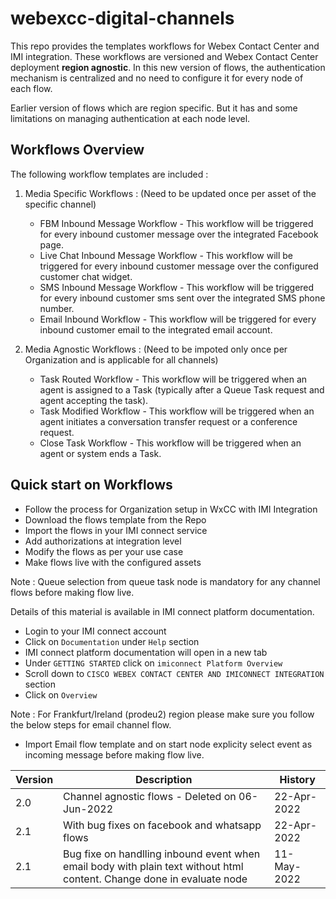 # webexcc-digital-channels

This repo provides the templates workflows for Webex Contact Center and IMI integration. These workflows 
are versioned and Webex Contact Center deployment **region agnostic**. In this new version of flows, the authentication mechanism is centralized and no need to configure it for every node of each flow.

Earlier version of flows which are region specific. But it has  and some limitations on managing authentication at each node level.

## Workflows Overview
The following workflow templates are included : 

1. Media Specific Workflows : (Need to be updated once per asset of the specific channel) 
    * FBM Inbound Message Workflow - This workflow will be triggered for every inbound customer message over the integrated Facebook page. 
    * Live Chat Inbound Message Workflow - This workflow will be triggered for every inbound customer message over the configured customer chat widget.
    * SMS Inbound Message Workflow - This workflow will be triggered for every inbound customer sms sent over the integrated SMS phone number.
    * Email Inbound Workflow - This workflow will be triggered for every inbound customer email to the integrated email account.    
    
2. Media Agnostic Workflows : (Need to be impoted only once per Organization and is applicable for all channels)
    * Task Routed Workflow - This workflow will be triggered when an agent is assigned to a Task (typically after a Queue Task request and agent accepting the task).
    * Task Modified Workflow - This workflow will be triggered when an agent initiates a conversation transfer request or a conference request.
    * Close Task Workflow -  This workflow will be triggered when an agent or system ends a Task.

## Quick start on Workflows

* Follow the process for Organization setup in WxCC with IMI Integration
* Download the flows template from the Repo
* Import the flows in your IMI connect service
* Add authorizations at integration level
* Modify the flows as per your use case
* Make flows live with the configured assets

Note : Queue selection from queue task node is mandatory for any channel flows before making flow live.

Details of this material is available in IMI connect platform documentation.
* Login to your IMI connect account
* Click on `Documentation` under `Help` section
* IMI connect platform documentation will open in a new tab
* Under `GETTING STARTED` click on `imiconnect Platform Overview`
* Scroll down to `CISCO WEBEX CONTACT CENTER AND IMICONNECT INTEGRATION` section
* Click on `Overview`

Note : For Frankfurt/Ireland (prodeu2) region please make sure you follow the below steps for email channel flow.
* Import Email flow template and on start node explicity select event as incoming message before making flow live.  

| Version | Description | History |
| --- | ----------- | --------------
| 2.0 | Channel agnostic flows - Deleted on 06-Jun-2022 | 22-Apr-2022 |
| 2.1 | With bug fixes on facebook and whatsapp flows | 22-Apr-2022 |
| 2.1 | Bug fixe on handlling inbound event when email body with plain text without html content. Change done in evaluate node | 11-May-2022 |

